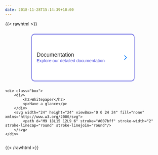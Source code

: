 ```yaml
---
date: 2018-11-28T15:14:39+10:00
---
```


{{< rawhtml >}}

<style>
    .box-container {
        display: flex;
        flex-direction: column;
        align-items: center;
        justify-content: center;
        margin: 0;
        font-family: Arial, sans-serif;
    }

    .box {
        cursor: pointer;
        width: 300px;
        height: 120px;
        margin: 10px;
        display: flex;
        align-items: center;
        justify-content: space-between;
        border: 2px solid #4f4fde;
        border-radius: 10px;
        padding: 15px;
        text-align: left;
        background-color: #fff;
        transition: background-color 0.3s;
    }

    .box:hover {
        background-color: #f0f0f0;
    }

    .box h2 {
        margin: 0;
        font-size: 18px;
        font-weight: 400;
    }

    .box p {
        margin: 0;
        font-size: 14px;
        color: #4f4fde;
    }
</style>

<div class="box-container">
    <div class="box">
        <div>
            <h2 sytle="fontWeight: bold">Documentation</h2>
            <p>Explore our detailed documentation</p>
        </div>
        <svg width="24" height="24" viewBox="0 0 24 24" fill="none" xmlns="http://www.w3.org/2000/svg">
            <path d="M9 18L15 12L9 6" stroke="#007bff" stroke-width="2" stroke-linecap="round" stroke-linejoin="round"/>
        </svg>
    </div>

    <div class="box">
        <div>
            <h2>Whitepaper</h2>
            <p>Have a glance</p>
        </div>
        <svg width="24" height="24" viewBox="0 0 24 24" fill="none" xmlns="http://www.w3.org/2000/svg">
            <path d="M9 18L15 12L9 6" stroke="#007bff" stroke-width="2" stroke-linecap="round" stroke-linejoin="round"/>
        </svg>
    </div>

<script>
    document.addEventListener("DOMContentLoaded", function() {
        const boxes = document.querySelectorAll('.box');
        
        // TODO: use mortystack/docs instead
        boxes[0].addEventListener('click', function() {
            window.location.href = '/docs';
        });

          boxes[1].addEventListener('click', function() {
            window.location.href = 'https://firebasestorage.googleapis.com/v0/b/mortywalletng.appspot.com/o/MortyStack_Whitepaper.pdf?alt=media&token=f6790ccc-58f7-4879-9016-7ec6b2719bfb';
        });

        boxes.forEach(box => {
            box.addEventListener('mouseover', () => {
                box.style.backgroundColor = '#f0f0f0';
            });
            box.addEventListener('mouseout', () => {
                box.style.backgroundColor = '#fff';
            });
        });
    });
</script>

</div>

{{< /rawhtml >}}
